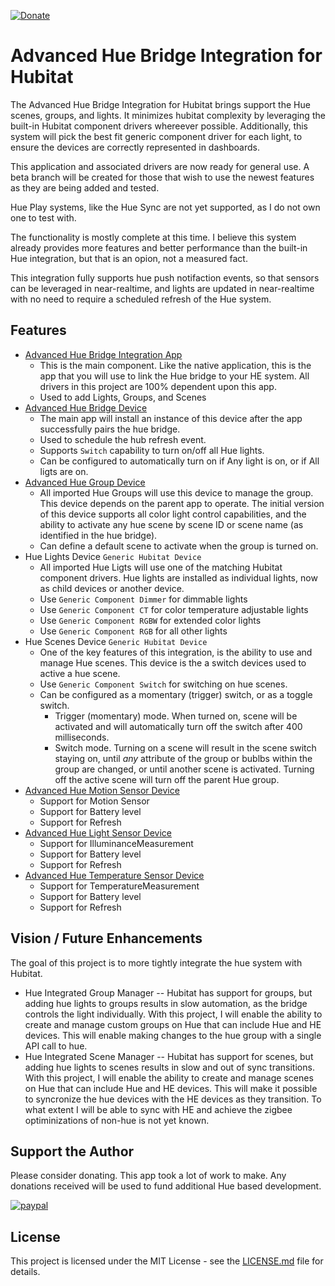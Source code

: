 [![Donate](https://img.shields.io/badge/donate-PayPal-green.svg)](https://www.paypal.com/donate?hosted_button_id=XZXSPZWAABU8J)

# Advanced Hue Bridge Integration for Hubitat

The Advanced Hue Bridge Integration for Hubitat brings support the Hue scenes, groups, and lights.  It minimizes hubitat complexity by leveraging the built-in Hubitat component drivers whereever possible.  Additionally, this system will pick the best fit generic component driver for each light, to ensure the devices are correctly represented in dashboards.

This application and associated drivers are now ready for general use.  A beta branch will be created for those that wish to use the newest features as they are being added and tested.

Hue Play systems, like the Hue Sync are not yet supported, as I do not own one to test with.

The functionality is mostly complete at this time.  I believe this system already provides more features and better performance than the built-in Hue integration, but that is an opion, not a measured fact.

This integration fully supports hue push notifaction events, so that sensors can be leveraged in near-realtime, and lights are updated in near-realtime with no need to require a scheduled refresh of the Hue system.


## Features

 - [Advanced Hue Bridge Integration App](app/hue-bridge-integration.groovy)
   - This is the main component.  Like the native application, this is the app that you will use to link the Hue bridge to your HE system.  All drivers in this project are 100% dependent upon this app.
   - Used to add Lights, Groups, and Scenes
 - [Advanced Hue Bridge Device](device/advanced-hue-bridge.groovy)
   - The main app will install an instance of this device after the app successfully pairs the hue bridge.
   - Used to schedule the hub refresh event.
   - Supports `Switch` capability to turn on/off all Hue lights.
   - Can be configured to automatically turn on if Any light is on, or if All ligts are on.
 - [Advanced Hue Group Device](device/advanced-hue-group.groovy)
   - All imported Hue Groups will use this device to manage the group.  This device depends on the parent app to operate. The initial version of this device supports all color light control capabilities, and the ability to activate any hue scene by scene ID or scene name (as identified in the hue bridge).
   - Can define a default scene to activate when the group is turned on.
 - Hue Lights Device `Generic Hubitat Device`
   - All imported Hue Ligts will use one of the matching Hubitat component drivers.  Hue lights are installed as individual lights, now as child devices or another device.
   - Use `Generic Component Dimmer` for dimmable lights
   - Use `Generic Component CT` for color temperature adjustable lights
   - Use `Generic Component RGBW` for extended color lights
   - Use `Generic Component RGB` for all other lights
 - Hue Scenes Device `Generic Hubitat Device`
   - One of the key features of this integration, is the ability to use and manage Hue scenes.   This device is the a switch devices used to active a hue scene.
   - Use `Generic Component Switch` for switching on hue scenes.
   - Can be configured as a momentary (trigger) switch, or as a toggle switch.
     - Trigger (momentary) mode.  When turned on, scene will be activated and will automatically turn off the switch after 400 milliseconds.
     - Switch mode.  Turning on a scene will result in the scene switch staying on, until *any* attribute of the group or bublbs within the group are changed, or until another scene is activated.  Turning off the active scene will turn off the parent Hue group.
 - [Advanced Hue Motion Sensor Device](device/advanced-hue-motion-sensor.groovy)
   - Support for Motion Sensor
   - Support for Battery level
   - Support for Refresh
 - [Advanced Hue Light Sensor Device](device/advanced-hue-light-sensor.groovy)
   - Support for IlluminanceMeasurement
   - Support for Battery level
   - Support for Refresh
 - [Advanced Hue Temperature Sensor Device](device/advanced-hue-temperature-sensor.groovy)
   - Support for TemperatureMeasurement
   - Support for Battery level
   - Support for Refresh
 
   

## Vision / Future Enhancements
The goal of this project is to more tightly integrate the hue system with Hubitat.  
- Hue Integrated Group Manager -- Hubitat has support for groups, but adding hue lights to groups results in slow automation, as the bridge controls the light individually.  With this project, I will enable the ability to create and manage custom groups on Hue that can include Hue and HE devices.  This will enable making changes to the hue group with a single API call to hue.
- Hue Integrated Scene Manager -- Hubitat has support for scenes, but adding hue lights to scenes results in slow and out of sync transitions.  With this project, I will enable the ability to create and manage scenes on Hue that can include Hue and HE devices.  This will make it possible to syncronize the hue devices with the HE devices as they transition.  To what extent I will be able to sync with HE and achieve the zigbee optiminizations of non-hue is not yet known.

## Support the Author
Please consider donating. This app took a lot of work to make.
Any donations received will be used to fund additional Hue based development.

[![paypal](https://www.paypalobjects.com/en_US/i/btn/btn_donateCC_LG.gif)](https://www.paypal.com/donate?hosted_button_id=XZXSPZWAABU8J)                  

## License

This project is licensed under the MIT License - see the [LICENSE.md](LICENSE.md) file for details.  

